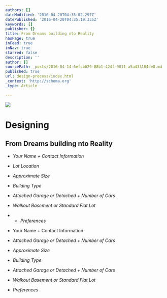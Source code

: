 ```yaml
---
authors: []
dateModified: '2016-04-20T04:35:02.297Z'
datePublished: '2016-04-20T04:35:19.335Z'
keywords: []
publisher: {}
title: From Dreams building nto Reality
hasPage: true
inFeed: true
inNav: true
starred: false
description: ''
author: []
sourcePath: _posts/2016-04-14-6efcb629-88b1-424f-9011-a5a433184de8.md
published: true
url: design-process/index.html
_context: 'http://schema.org'
_type: Article

---
```

![](https://the-grid-user-content.s3-us-west-2.amazonaws.com/c67f0e15-e8ee-4343-946e-0be783962ff7.jpg)

# Designing

## From Dreams building nto Reality

* _Your Name + Contact Information_

* _Lot Location_

* _Approximate Size_

* _Building Type_

* _Attached Garage or Detached + Number of Cars_

* _Walkout Basement or Standard Flat Lot_

* * _Preferences_
* Your Name + Contact Information
* _Attached Garage or Detached + Number of Cars_

* _Approximate Size_

* _Building Type_

* _Attached Garage or Detached + Number of Cars_

* _Walkout Basement or Standard Flat Lot_

* _Preferences_
